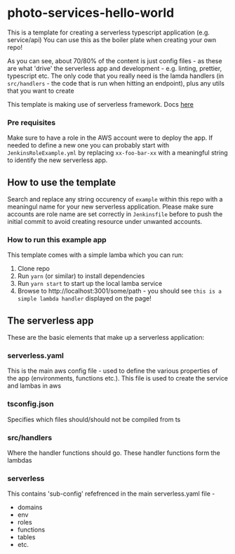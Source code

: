 # photo-services-hello-world

This is a template for creating a serverless typescript application (e.g. service/api)
You can use this as the boiler plate when creating your own repo!

As you can see, about 70/80% of the content is just config files - as these are what
'drive' the serverless app and development - e.g. linting, prettier, typescript etc.
The only code that you really need is the lamda handlers (in `src/handlers` - the code that is run when hitting an endpoint), plus any utils that you want to create

This template is making use of serverless framework.
Docs [here](https://www.serverless.com/framework/docs/)

### Pre requisites
Make sure to have a role in the AWS account were to deploy the app.
If needed to define a new one you can probably start with `JenkinsRoleExample.yml` by replacing `xx-foo-bar-xx` with a meaningful string to identify the new serverless app.

## How to use the template
Search and replace any string occurency of `example` within this repo with a meaningul name for your new serverless application.
Please make sure accounts are role name are set correctly in `Jenkinsfile` before to push the initial commit to avoid creating resource under unwanted accounts.

### How to run this example app
This template comes with a simple lamba which you can run:
1. Clone repo
2. Run `yarn` (or similar) to install dependencies
3. Run `yarn start` to start up the local lamba service
4. Browse to http://localhost:3001/some/path - you should see `this is a simple lambda handler` displayed on the page!

## The serverless app
These are the basic elements that make up a serverless application:

### serverless.yaml
This is the main aws config file - used to define the various properties of the app
(environments, functions etc.). This file is used to create the service and lambas in aws

### tsconfig.json
Specifies which files should/should not be compiled from ts

### src/handlers
Where the handler functions should go. These handler functions form the lambdas

### serverless
This contains 'sub-config' refefrenced in the main serverless.yaml file -
- domains
- env
- roles
- functions
- tables
- etc.
